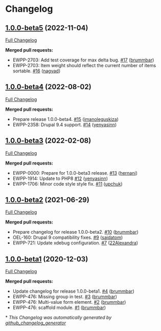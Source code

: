 # Changelog

## [1.0.0-beta5](https://github.com/openeuropa/multivalue_form_element/tree/1.0.0-beta5) (2022-11-04)

[Full Changelog](https://github.com/openeuropa/multivalue_form_element/compare/1.0.0-beta4...1.0.0-beta5)

**Merged pull requests:**

- EWPP-2703: Add test coverage for max delta bug. [\#17](https://github.com/openeuropa/multivalue_form_element/pull/17) ([brummbar](https://github.com/brummbar))
- EWPP-2703: Item weight should reflect the current number of items sortable. [\#16](https://github.com/openeuropa/multivalue_form_element/pull/16) ([nagyad](https://github.com/nagyad))

## [1.0.0-beta4](https://github.com/openeuropa/multivalue_form_element/tree/1.0.0-beta4) (2022-08-02)

[Full Changelog](https://github.com/openeuropa/multivalue_form_element/compare/1.0.0-beta3...1.0.0-beta4)

**Merged pull requests:**

- Prepare release 1.0.0-beta4. [\#15](https://github.com/openeuropa/multivalue_form_element/pull/15) ([imanoleguskiza](https://github.com/imanoleguskiza))
- EWPP-2358: Drupal 9.4 support. [\#14](https://github.com/openeuropa/multivalue_form_element/pull/14) ([yenyasinn](https://github.com/yenyasinn))

## [1.0.0-beta3](https://github.com/openeuropa/multivalue_form_element/tree/1.0.0-beta3) (2022-02-08)

[Full Changelog](https://github.com/openeuropa/multivalue_form_element/compare/1.0.0-beta2...1.0.0-beta3)

**Merged pull requests:**

- EWPP-0000: Prepare for 1.0.0-beta3 release. [\#13](https://github.com/openeuropa/multivalue_form_element/pull/13) ([hernani](https://github.com/hernani))
- EWPP-1914: Update to PHP8 [\#12](https://github.com/openeuropa/multivalue_form_element/pull/12) ([yenyasinn](https://github.com/yenyasinn))
- EWPP-1706: Minor code style style fix. [\#11](https://github.com/openeuropa/multivalue_form_element/pull/11) ([upchuk](https://github.com/upchuk))

## [1.0.0-beta2](https://github.com/openeuropa/multivalue_form_element/tree/1.0.0-beta2) (2021-06-29)

[Full Changelog](https://github.com/openeuropa/multivalue_form_element/compare/1.0.0-beta1...1.0.0-beta2)

**Merged pull requests:**

- Prepare changelog for release 1.0.0-beta2. [\#10](https://github.com/openeuropa/multivalue_form_element/pull/10) ([brummbar](https://github.com/brummbar))
- OEL-160: Drupal 9 compatibility fixes. [\#9](https://github.com/openeuropa/multivalue_form_element/pull/9) ([saidatom](https://github.com/saidatom))
- EWPP-721: Update xdebug configuration. [\#7](https://github.com/openeuropa/multivalue_form_element/pull/7) ([22Alexandra](https://github.com/22Alexandra))

## [1.0.0-beta1](https://github.com/openeuropa/multivalue_form_element/tree/1.0.0-beta1) (2020-12-03)

[Full Changelog](https://github.com/openeuropa/multivalue_form_element/compare/ab4bcf563665e179df160920a4acfae7c97096cb...1.0.0-beta1)

**Merged pull requests:**

- Update changelog for release 1.0.0-beta1. [\#4](https://github.com/openeuropa/multivalue_form_element/pull/4) ([brummbar](https://github.com/brummbar))
- EWPP-476: Missing group in test. [\#3](https://github.com/openeuropa/multivalue_form_element/pull/3) ([brummbar](https://github.com/brummbar))
- EWPP-476: Multi-value form element. [\#2](https://github.com/openeuropa/multivalue_form_element/pull/2) ([brummbar](https://github.com/brummbar))
- EWPP-476: scaffold module. [\#1](https://github.com/openeuropa/multivalue_form_element/pull/1) ([brummbar](https://github.com/brummbar))



\* *This Changelog was automatically generated by [github_changelog_generator](https://github.com/github-changelog-generator/github-changelog-generator)*
